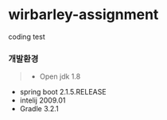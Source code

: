 # wirbarley-assignment
coding test

### 개발환경
> - Open jdk 1.8
  - spring boot 2.1.5.RELEASE
  - intelij 2009.01
  - Gradle 3.2.1
